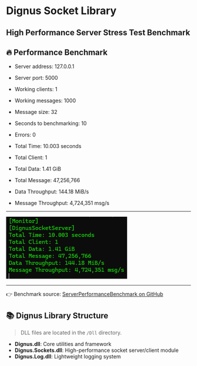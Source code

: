 # Dignus Socket Library
## High Performance Server Stress Test Benchmark

## 🔥 Performance Benchmark

- Server address: 127.0.0.1
- Server port: 5000
- Working clients: 1
- Working messages: 1000
- Message size: 32
- Seconds to benchmarking: 10

- Errors: 0
- Total Time: 10.003 seconds
- Total Client: 1
- Total Data: 1.41 GiB
- Total Message: 47,256,766
- Data Throughput: 144.18 MiB/s
- Message Throughput: 4,724,351 msg/s

---

![TopPerformance](Image/Dignus_Performance_47256766msg_1.41GiB.png)

---

👉 Benchmark source: [ServerPerformanceBenchmark on GitHub](https://github.com/EomTaeWook/ServerPerformanceBenchmark)

## 📚 Dignus Library Structure

> DLL files are located in the `/Dll` directory.

- **Dignus.dll**: Core utilities and framework
- **Dignus.Sockets.dll**: High-performance socket server/client module
- **Dignus.Log.dll**: Lightweight logging system
